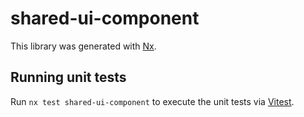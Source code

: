 # shared-ui-component

This library was generated with [Nx](https://nx.dev).

## Running unit tests

Run `nx test shared-ui-component` to execute the unit tests via [Vitest](https://vitest.dev/).
